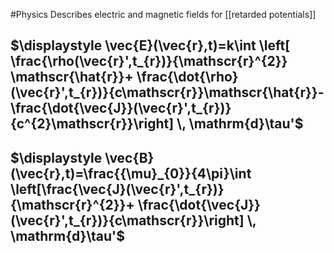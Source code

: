 #Physics 
Describes electric and magnetic fields for [[retarded potentials]]
## $\displaystyle \vec{E}(\vec{r},t)=k\int \left[ \frac{\rho(\vec{r}',t_{r})}{\mathscr{r}^{2}} \mathscr{\hat{r}}+ \frac{\dot{\rho}(\vec{r}',t_{r})}{c\mathscr{r}}\mathscr{\hat{r}}- \frac{\dot{\vec{J}}(\vec{r}',t_{r})}{c^{2}\mathscr{r}}\right] \, \mathrm{d}\tau'$
## $\displaystyle \vec{B}(\vec{r},t)=\frac{{\mu}_{0}}{4\pi}\int \left[\frac{\vec{J}(\vec{r}',t_{r})}{\mathscr{r}^{2}}+ \frac{\dot{\vec{J}}(\vec{r}',t_{r})}{c\mathscr{r}}\right] \, \mathrm{d}\tau'$
